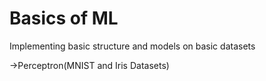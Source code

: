 # Basics of ML
Implementing basic structure and models on basic datasets

->Perceptron(MNIST and Iris Datasets)
